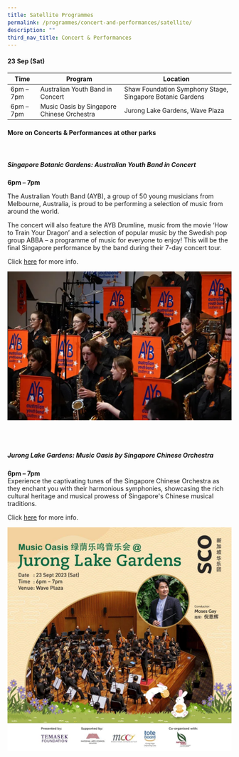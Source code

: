 ```yaml
---
title: Satellite Programmes
permalink: /programmes/concert-and-performances/satellite/
description: ""
third_nav_title: Concert & Performances
---
```

#### 23 Sep (Sat)


| Time | Program | Location |
| -------- | -------- | -------- |
| 6pm – 7pm | Australian Youth Band in Concert | Shaw Foundation Symphony Stage, Singapore Botanic Gardens |
| 6pm – 7pm | Music Oasis by Singapore Chinese Orchestra | Jurong Lake Gardens, Wave Plaza |



#### More on Concerts &amp; Performances at other parks

<br>

##### **Singapore Botanic Gardens: Australian Youth Band in Concert**
**6pm – 7pm**

The Australian Youth Band (AYB), a group of 50 young musicians from Melbourne, Australia, is proud to be performing a selection of music from around the world.

The concert will also feature the AYB Drumline, music from the movie ‘How to Train Your Dragon’ and a selection of popular music by the Swedish pop group ABBA – a programme of music for everyone to enjoy! This will be the final Singapore performance by the band during their 7-day concert tour.

Click [here](https://www.nparks.gov.sg/activities/events-and-workshops/2023/9/sbg-concert_ayb) for more info.

![Australian Youth Band](/images/australian%20youth%20band.PNG)

<br>
<br>

##### **Jurong Lake Gardens: Music Oasis by Singapore Chinese Orchestra** <br>

**6pm – 7pm** <br> 
Experience the captivating tunes of the Singapore Chinese Orchestra as they enchant you with their harmonious symphonies, showcasing the rich cultural heritage and musical prowess of Singapore's Chinese musical traditions. <br>

Click [here](https://www.nparks.gov.sg/activities/events-and-workshops/2023/9/lights-by-the-lake-2023-festival-of-lights) for more info.

![Singapore Chinese Orchestra](/images/music%20oasis%20jlg.jpeg)

<br>